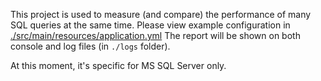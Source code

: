 This project is used to measure (and compare) the performance of many SQL queries at the same time.
Please view example configuration in [./src/main/resources/application.yml](./src/main/resources/application.yml)
The report will be shown on both console and log files (in `./logs` folder).

At this moment, it's specific for MS SQL Server only.
